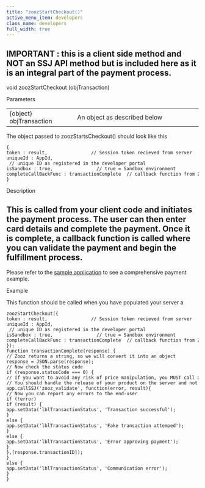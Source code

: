 ```yaml
---
title: "zoozStartCheckout()"
active_menu_item: developers
class_name: developers
full_width: true
---
```



## IMPORTANT : this is a client side method and NOT an SSJ API method but is included here as it is an integral part of the payment process.

void zoozStartCheckout (objTransaction)

Parameters

<table>
<tr>
<td width="181">
{object} objTransaction

</td>
<td width="18">
</td>
<td width="681">
An object as described below

</td>
</tr>
</table>

The object passed to zoozStartsCheckout() should look like this

    {
    token : result,                // Session token recieved from server
    uniqueId : AppId,                // unique ID as registered in the developer portal
    isSandbox : true,                // true = Sandbox environment
    completeCallBackFunc : transactionComplete  // callback function from Zooz after payment attempt
    }
   

Description

## This is called from your client code and initiates the payment process. The user can then enter card details and complete the payment. Once it is complete, a callback function is called where you can validate the payment and begin the fulfillment process.

Please refer to the [sample application](../../../../product-guide/advanced-features/credit-card-payment-processing/index) to see a comprehensive payment example.

Example

This function should be called when you have populated your server a

    zoozStartCheckout({
    token : result,                // Session token recieved from server
    uniqueId : AppId,                // unique ID as registered in the developer portal
    isSandbox : true,                // true = Sandbox environment
    completeCallBackFunc : transactionComplete  // callback function from Zooz after payment attempt
    });
    function transactionComplete(response) {
    // Zooz returns a string, so we will convert it into an object
    response = JSON.parse(response);
    // Now check the status code
    if (response.statusCode === 0) {
    // If you want to avoid any risk of price manipulation, you MUST call an SSJ function to validate
    // You should handle the release of your product on the server and not the client.
    app.callSSJ('zooz_validate', function(error, result){
    // Now you can report any errors to the end-user
    if (!error)
    if (result) {
    app.setData('lblTransactionStatus', 'Transaction successful');
    }
    else {
    app.setData('lblTransactionStatus', 'Fake transaction attemped');
    }
    else {
    app.setData('lblTransactionStatus', 'Error approving payment');
    }
    },[response.transactionID]);
    }
    else {
    app.setData('lblTransactionStatus', 'Communication error');
    }
    }
   

